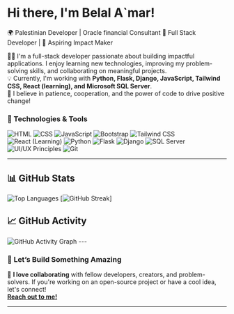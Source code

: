 # Hi there, I'm Belal A`mar! 
🌍 Palestinian Developer | Oracle financial Consultant
🎯 Full Stack Developer | 🚀 Aspiring Impact Maker  


👨‍💻 I'm a full-stack developer passionate about building impactful applications. I enjoy learning new technologies, improving my problem-solving skills, and collaborating on meaningful projects.  
💡 Currently, I'm working with **Python, Flask, Django, JavaScript, Tailwind CSS, React (learning), and Microsoft SQL Server**.  
🌟 I believe in patience, cooperation, and the power of code to drive positive change!

### 🚀 Technologies & Tools
  ![HTML](https://img.shields.io/badge/-HTML-orange?style=flat-square&logo=html5) ![CSS](https://img.shields.io/badge/-CSS-blue?style=flat-square&logo=css3) ![JavaScript](https://img.shields.io/badge/-JavaScript-yellow?style=flat-square&logo=javascript) ![Bootstrap](https://img.shields.io/badge/-Bootstrap-purple?style=flat-square&logo=bootstrap) ![Tailwind CSS](https://img.shields.io/badge/-Tailwind%20CSS-teal?style=flat-square&logo=tailwind-css) ![React (Learning)](https://img.shields.io/badge/-React-blue?style=flat-square&logo=react) ![Python](https://img.shields.io/badge/-Python-blue?style=flat-square&logo=python) ![Flask](https://img.shields.io/badge/-Flask-black?style=flat-square&logo=flask) ![Django](https://img.shields.io/badge/-Django-darkgreen?style=flat-square&logo=django) ![SQL Server](https://img.shields.io/badge/-Microsoft%20SQL%20Server-lightgrey?style=flat-square&logo=microsoftsqlserver) ![UI/UX Principles](https://img.shields.io/badge/-UI/UX%20Principles-black?style=flat-square) ![Git](https://img.shields.io/badge/-Git-orange?style=flat-square&logo=git)

---
## 📊 GitHub Stats
 ![Top Languages](https://github-readme-stats.vercel.app/api/top-langs/?username=Belal-amar&layout=compact&theme=radical) [![GitHub Streak](https://streak-stats.demolab.com/?user=Belal-amar)]


## 📈 GitHub Activity
<img src="https://github-readme-activity-graph.vercel.app/graph?username=Belal-amar&theme=redical" alt="GitHub Activity Graph">
---

### 💬 **Let’s Build Something Amazing**  
🚀 **I love collaborating** with fellow developers, creators, and problem-solvers. If you're working on an open-source project or have a cool idea, let's connect!  
[**Reach out to me!**](https://www.linkedin.com/in/belal-amar-/)

---
